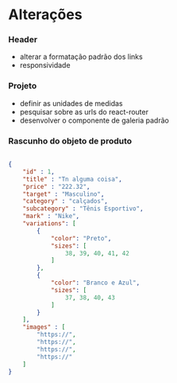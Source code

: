 
# Alterações

### Header

- alterar a formatação padrão dos links
- responsividade


### Projeto

- definir as unidades de medidas
- pesquisar sobre as urls do react-router
- desenvolver o componente de galeria padrão

### Rascunho do objeto de produto

```json

{
    "id" : 1,
    "title" : "Tn alguma coisa",
    "price" : "222.32", 
    "target" : "Masculino",
    "category" : "calçados",
    "subcategory" : "Tênis Esportivo",
    "mark" : "Nike",
    "variations": [
        {
            "color": "Preto",
            "sizes": [
                38, 39, 40, 41, 42
            ]
        },
        {
            "color": "Branco e Azul",
            "sizes": [
                37, 38, 40, 43
            ]
        }
    ],
    "images" : [
        "https://",
        "https://",
        "https://",
        "https://"
    ]
}
```